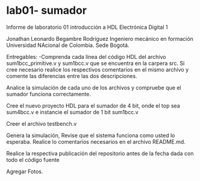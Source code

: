 # lab01- sumador 
Informe de laboratorio 01 introducción a HDL
Electrónica Digital 1

Jonathan Leonardo Begambre Rodríguez
Ingeniero mecánico en formación
Universidad NAcional de Colombia.
Sede Bogotá.



Entregables:
-Comprenda cada línea del código HDL del archivo sum1bcc_primitive.v y sum1bcc.v que se encuentra en la carpera src. Si cree necesario realice los respectivos comentarios en el mismo archivo y comente las diferencias entre las dos descripciones.

Analice la simulación de cada uno de los archivos y compruebe que el sumador funciona correctamente.

Cree el nuevo proyecto HDL para el sumador de 4 bit, onde el top sea sum4bcc.v e instancie el sumador de 1 bit sum1bcc.v

Creer el archivo testbench.v

Genera la simulación, Revise que el sistema funciona como usted lo esperaba. Realice lo comentarios necesarios en el archivo README.md.

Realice la respectiva publicación del repositorio antes de la fecha dada con todo el código fuente

Agregar Fotos.



